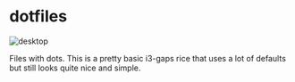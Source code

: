 # dotfiles

![desktop](https://i.imgur.com/92VnKN7.png)

Files with dots. This is a pretty basic i3-gaps rice that uses a lot of defaults but still looks quite nice and simple.
